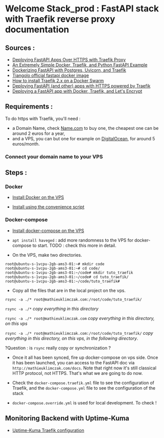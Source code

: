 # Welcome Stack_prod : FastAPI stack with Traefik reverse proxy documentation

## Sources :

* [Deploying FastAPI Apps Over HTTPS with Traefik Proxy](https://www.youtube.com/watch?v=7N5O62FjGDc)
* [An Extremely Simple Docker, Traefik, and Python FastAPI Example](https://kleiber.me/blog/2021/03/23/simple-docker-traefik-python-fastapi-example/)
* [Dockerizing FastAPI with Postgres, Uvicorn, and Traefik](https://testdriven.io/blog/fastapi-docker-traefik/)
* [Tiangolo official fastapi docker image](https://github.com/tiangolo/uvicorn-gunicorn-fastapi-docker)
* [How to install Traefik 2.x on a Docker Swarm](https://blog.creekorful.org/2019/10/how-to-install-traefik-2-docker-swarm/)
* [Deploying FastAPI (and other) apps with HTTPS powered by Traefik](https://github.com/tiangolo/blog-posts/tree/master/deploying-fastapi-apps-with-https-powered-by-traefik)
* [Deploying a FastAPI app with Docker, Traefik, and Let's Encrypt](https://www.valentinog.com/blog/traefik/)

## Requirements :
To do https with Traefik, you'll need :

* a Domain Name, check [Name.com](https://www.name.com/) to buy one, the cheapest one can be around 2 euros for a year,
* and a VPS, you can but one for example on [DigitalOcean](https://cloud.digitalocean.com), for around 5 euros/month.

### Connect your domain name to your VPS
## Steps :

### Docker

* [Install Docker on the VPS](https://docs.docker.com/engine/install/ubuntu/)

* [Install using the convenience script](https://docs.docker.com/engine/install/ubuntu/#install-using-the-convenience-script)

### Docker-compose

* [Install docker-compose on the VPS](https://docs.docker.com/compose/install/)

* `apt install haveged` : add more randomness to the VPS for docker-compose to start. TODO : check this more in detail.

* On the VPS, make two directories.

```shell
root@ubuntu-s-1vcpu-2gb-ams3-01:~# mkdir code
root@ubuntu-s-1vcpu-2gb-ams3-01:~# cd code/
root@ubuntu-s-1vcpu-2gb-ams3-01:~/code# mkdir tuto_traefik
root@ubuntu-s-1vcpu-2gb-ams3-01:~/code# cd tuto_traefik/
root@ubuntu-s-1vcpu-2gb-ams3-01:~/code/tuto_traefik#
```

* Copy all the files that are in the local project on the vps.

`rsync -a ./* root@mathieuklimczak.com:/root/code/tuto_traefik/`

`rsync -a ./*` *copy everything in this directory*

`rsync -a ./* root@mathieuklimczak.com` *copy everything in this directory, on this vps*

``rsync -a ./* root@mathieuklimczak.com:/root/code/tuto_traefik/`` *copy everything in this directory, on this vps, in the following directory*.

?Question : is `rsync` really copy or synchronization ?

* Once it all has been synced, fire up docker-compose on vps side. Once it has been launched, you can access to the FastAPI doc via `http://mathieuklimczak.com/docs`. Note that right now it's still classical HTTP protocol, not HTTPS. That's what we are going to do now.

* Check the `docker-compose.traefik.yml` file to see the configuration of Traefik, and the `docker-compose.yml` file to see the configuration of the stack

* `docker-compose.override.yml` is used for local development. To check !


## Monitoring Backend with Uptime-Kuma

* [Uptime-Kuma Traefik configuration](https://github.com/louislam/uptime-kuma/wiki/Reverse-Proxy#Traefik)